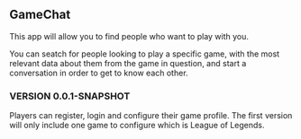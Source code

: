 ## GameChat

This app will allow you to find people who want to play with you.

You can seatch for people looking to play a specific game, with the most relevant data about them from the game in question, 
and start a conversation in order to get to know each other.

### VERSION 0.0.1-SNAPSHOT

Players can register, login and configure their game profile.
The first version will only include one game to configure which is League of Legends.
